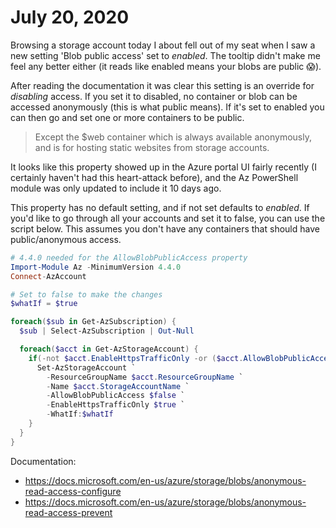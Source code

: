 # July 20, 2020

Browsing a storage account today I about fell out of my seat when I saw a new setting 'Blob public access' set to _enabled_. The tooltip didn't make me feel any better either (it reads like enabled means your blobs are public :scream:).

After reading the documentation it was clear this setting is an override for _disabling_ access. If you set it to disabled, no container or blob can be accessed anonymously (this is what public means). If it's set to enabled you can then go and set one or more containers to be public.

> Except the \$web container which is always available anonymously, and is for hosting static websites from storage accounts.

It looks like this property showed up in the Azure portal UI fairly recently (I certainly haven't had this heart-attack before), and the Az PowerShell module was only updated to include it 10 days ago.

This property has no default setting, and if not set defaults to _enabled_. If you'd like to go through all your accounts and set it to false, you can use the script below. This assumes you don't have any containers that should have public/anonymous access.

```powershell
# 4.4.0 needed for the AllowBlobPublicAccess property
Import-Module Az -MinimumVersion 4.4.0
Connect-AzAccount

# Set to false to make the changes
$whatIf = $true

foreach($sub in Get-AzSubscription) {
  $sub | Select-AzSubscription | Out-Null

  foreach($acct in Get-AzStorageAccount) {
    if(-not $acct.EnableHttpsTrafficOnly -or ($acct.AllowBlobPublicAccess ?? $true)) {
      Set-AzStorageAccount `
        -ResourceGroupName $acct.ResourceGroupName `
        -Name $acct.StorageAccountName `
        -AllowBlobPublicAccess $false `
        -EnableHttpsTrafficOnly $true `
        -WhatIf:$whatIf
    }
  }
}
```

Documentation:

- https://docs.microsoft.com/en-us/azure/storage/blobs/anonymous-read-access-configure
- https://docs.microsoft.com/en-us/azure/storage/blobs/anonymous-read-access-prevent
